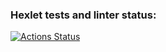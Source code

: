### Hexlet tests and linter status:
[![Actions Status](https://github.com/Egrik-Dev/js-express-developer-project-6/workflows/hexlet-check/badge.svg)](https://github.com/Egrik-Dev/js-express-developer-project-6/actions)